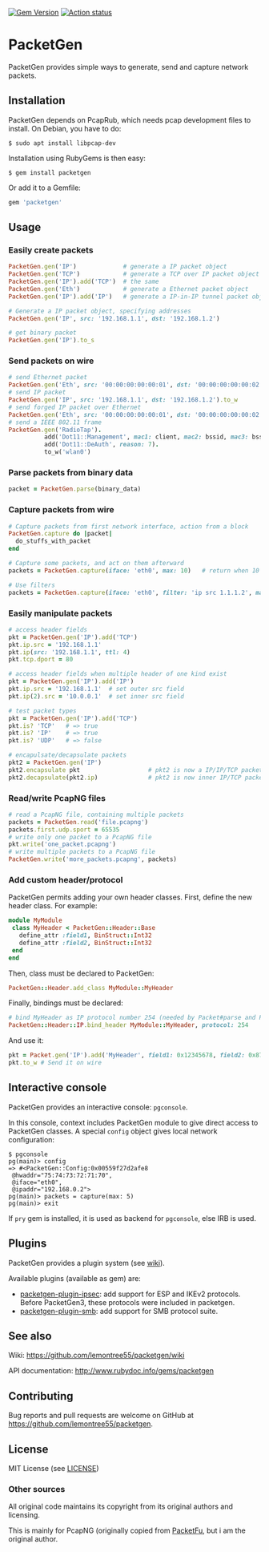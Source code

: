 
[![Gem Version](https://badge.fury.io/rb/packetgen.svg)](https://badge.fury.io/rb/packetgen)
[![Action status](https://github.com/lemontree55/packetgen/workflows/ci/badge.svg?branch=master)](https://github.com/lemontree55/packetgen/actions?query=workflow%3Aci)
# PacketGen

PacketGen provides simple ways to generate, send and capture network packets.

## Installation
PacketGen depends on PcapRub, which needs pcap development files to install. On Debian, you have to do:

    $ sudo apt install libpcap-dev

Installation using RubyGems is then easy:

    $ gem install packetgen

Or add it to a Gemfile:
```ruby
gem 'packetgen'
```

## Usage

### Easily create packets
```ruby
PacketGen.gen('IP')             # generate a IP packet object
PacketGen.gen('TCP')            # generate a TCP over IP packet object
PacketGen.gen('IP').add('TCP')  # the same
PacketGen.gen('Eth')            # generate a Ethernet packet object
PacketGen.gen('IP').add('IP')   # generate a IP-in-IP tunnel packet object

# Generate a IP packet object, specifying addresses
PacketGen.gen('IP', src: '192.168.1.1', dst: '192.168.1.2')

# get binary packet
PacketGen.gen('IP').to_s
```

### Send packets on wire
```ruby
# send Ethernet packet
PacketGen.gen('Eth', src: '00:00:00:00:00:01', dst: '00:00:00:00:00:02').to_w
# send IP packet
PacketGen.gen('IP', src: '192.168.1.1', dst: '192.168.1.2').to_w
# send forged IP packet over Ethernet
PacketGen.gen('Eth', src: '00:00:00:00:00:01', dst: '00:00:00:00:00:02').add('IP').to_w('eth1')
# send a IEEE 802.11 frame
PacketGen.gen('RadioTap').
          add('Dot11::Management', mac1: client, mac2: bssid, mac3: bssid).
          add('Dot11::DeAuth', reason: 7).
          to_w('wlan0')
```

### Parse packets from binary data
```ruby
packet = PacketGen.parse(binary_data)
```

### Capture packets from wire
```ruby
# Capture packets from first network interface, action from a block
PacketGen.capture do |packet|
  do_stuffs_with_packet
end

# Capture some packets, and act on them afterward
packets = PacketGen.capture(iface: 'eth0', max: 10)   # return when 10 packets were captured

# Use filters
packets = PacketGen.capture(iface: 'eth0', filter: 'ip src 1.1.1.2', max: 1)
```

### Easily manipulate packets
```ruby
# access header fields
pkt = PacketGen.gen('IP').add('TCP')
pkt.ip.src = '192.168.1.1'
pkt.ip(src: '192.168.1.1', ttl: 4)
pkt.tcp.dport = 80

# access header fields when multiple header of one kind exist
pkt = PacketGen.gen('IP').add('IP')
pkt.ip.src = '192.168.1.1'  # set outer src field
pkt.ip(2).src = '10.0.0.1'  # set inner src field

# test packet types
pkt = PacketGen.gen('IP').add('TCP')
pkt.is? 'TCP'   # => true
pkt.is? 'IP'    # => true
pkt.is? 'UDP'   # => false

# encapulsate/decapsulate packets
pkt2 = PacketGen.gen('IP')
pkt2.encapsulate pkt                   # pkt2 is now a IP/IP/TCP packet
pkt2.decapsulate(pkt2.ip)              # pkt2 is now inner IP/TCP packet
```

### Read/write PcapNG files
```ruby
# read a PcapNG file, containing multiple packets
packets = PacketGen.read('file.pcapng')
packets.first.udp.sport = 65535
# write only one packet to a PcapNG file
pkt.write('one_packet.pcapng')
# write multiple packets to a PcapNG file
PacketGen.write('more_packets.pcapng', packets)
```

### Add custom header/protocol
PacketGen permits adding your own header classes.
First, define the new header class. For example:

```ruby
module MyModule
 class MyHeader < PacketGen::Header::Base
   define_attr :field1, BinStruct::Int32
   define_attr :field2, BinStruct::Int32
 end
end
```

Then, class must be declared to PacketGen:

```ruby
PacketGen::Header.add_class MyModule::MyHeader
```

Finally, bindings must be declared:

```ruby
# bind MyHeader as IP protocol number 254 (needed by Packet#parse and Packet#add)
PacketGen::Header::IP.bind_header MyModule::MyHeader, protocol: 254
```

And use it:

```ruby
pkt = Packet.gen('IP').add('MyHeader', field1: 0x12345678, field2: 0x87654321)
pkt.to_w # Send it on wire
```

## Interactive console
PacketGen provides an interactive console: `pgconsole`.

In this console, context includes PacketGen module to give direct access to PacketGen
classes. A special `config` object gives local network configuration:

    $ pgconsole
    pg(main)> config
    => #<PacketGen::Config:0x00559f27d2afe8
     @hwaddr="75:74:73:72:71:70",
     @iface="eth0",
     @ipaddr="192.168.0.2">
    pg(main)> packets = capture(max: 5)
    pg(main)> exit

If `pry` gem is installed, it is used as backend for `pgconsole`, else IRB is used.

## Plugins

PacketGen provides a plugin system (see [wiki](https://github.com/lemontree55/packetgen/wiki/Create-Custom-Protocol)).

Available plugins (available as gem) are:

* [packetgen-plugin-ipsec](https://github.com/lemontree55/packetgen-plugin-ipsec): add support for ESP and IKEv2 protocols. Before PacketGen3, these protocols were included in packetgen.
* [packetgen-plugin-smb](https://github.com/lemontree55/packetgen-plugin-smb): add support for SMB protocol suite.

## See also

Wiki: https://github.com/lemontree55/packetgen/wiki

API documentation: http://www.rubydoc.info/gems/packetgen

## Contributing

Bug reports and pull requests are welcome on GitHub at https://github.com/lemontree55/packetgen.

## License

MIT License (see [LICENSE](https://github.com/lemontree55/packetgen/blob/master/LICENSE))

### Other sources
All original code maintains its copyright from its original authors and licensing.

This is mainly for PcapNG (originally copied from [PacketFu](https://github.com/packetfu/packetfu),
but i am the original author.
